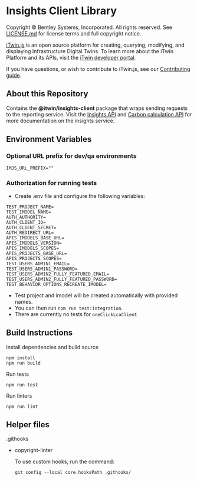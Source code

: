 # Insights Client Library

Copyright © Bentley Systems, Incorporated. All rights reserved. See [LICENSE.md](./LICENSE.md) for license terms and full copyright notice.

[iTwin.js](http://www.itwinjs.org) is an open source platform for creating, querying, modifying, and displaying Infrastructure Digital Twins. To learn more about the iTwin Platform and its APIs, visit the [iTwin developer portal](https://developer.bentley.com/).

If you have questions, or wish to contribute to iTwin.js, see our [Contributing guide](./CONTRIBUTING.md).

## About this Repository

Contains the __@itwin/insights-client__ package that wraps sending requests to the reporting service. Visit the [Insights API](https://developer.bentley.com/apis/insights/) and [Carbon calculation API](https://developer.bentley.com/apis/carbon-calculation/) for more documentation on the insights service.

## Environment Variables

### Optional URL prefix for dev/qa environments
```
IMJS_URL_PREFIX=""
```

### Authorization for running tests
- Create .env file and configure the following variables:
```
TEST_PROJECT_NAME=
TEST_IMODEL_NAME=
AUTH_AUTHORITY=
AUTH_CLIENT_ID=
AUTH_CLIENT_SECRET=
AUTH_REDIRECT_URL=
APIS_IMODELS_BASE_URL=
APIS_IMODELS_VERSION=
APIS_IMODELS_SCOPES=
APIS_PROJECTS_BASE_URL=
APIS_PROJECTS_SCOPES=
TEST_USERS_ADMIN1_EMAIL=
TEST_USERS_ADMIN1_PASSWORD=
TEST_USERS_ADMIN2_FULLY_FEATURED_EMAIL=
TEST_USERS_ADMIN2_FULLY_FEATURED_PASSWORD=
TEST_BEHAVIOR_OPTIONS_RECREATE_IMODEL=
```
- Test project and imodel will be created automatically with provided names.
- You can then run `npm run test:integration`.
- There are currently no tests for `oneClickLcaClient`

## Build Instructions

Install dependencies and build source
```
npm install
npm run build
```

Run tests
```
npm run test
  ```

Run linters
```
npm run lint
```

## Helper files
.githooks
- copyright-linter

  To use custom hooks, run the command:

  ```
  git config --local core.hooksPath .githooks/
  ```